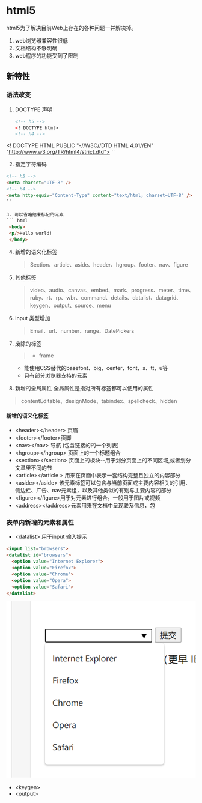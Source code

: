 # html5

html5为了解决目前Web上存在的各种问题一并解决掉。

1. web浏览器兼容性很低
2. 文档结构不够明确
3. web程序的功能受到了限制
   

##  新特性

### 语法改变

1. DOCTYPE 声明
   ``` html
   <!-- h5 -->
   <! DOCTYPE html> 
   <!-- h4 -->
  <! DOCTYPE HTML PUBLIC "-//W3C//DTD HTML 4.01//EN" "http://www.w3.org/TR/html4/strict.dtd">
   ``

2.  指定字符编码
   ``` html
   <!-- h5 -->
  <meta charset="UTF-8" />
   <!-- h4 -->
<meta http-equiv="Content-Type" content="text/html; charset=UTF-8" />
   ``

3. 可以省略结束标记的元素 
``` html
    <body>
    <p/>Hello world!
    </body>
```

4. 新增的语义化标签
   > Section、article、aside、header、hgroup、footer、nav、figure

5. 其他标签
    >  video、audio、canvas、embed、mark、progress、meter、time、ruby、rt、rp、wbr、command、details、datalist、datagrid、keygen、output、source、menu

 6. input 类型增加
    > Email、url、number、range、DatePickers

7. 废除的标签
   > + frame
     + 能使用CSS替代的basefont、big、center、font、s、tt、u等
     + 只有部分浏览器支持的元素
  8. 新增的全局属性
   全局属性是指对所有标签都可以使用的属性
  > contentEditable、designMode、tabindex、spellcheck、hidden

#### 新增的语义化标签

+ &lt;header&gt;&lt;/header&gt; 页眉
+ &lt;footer&gt;&lt;/footer&gt;页脚
+ &lt;nav&gt;&lt;/nav&gt; 导航 (包含链接的的一个列表)
+ &lt;hgroup&gt;&lt;/hgroup&gt; 页面上的一个标题组合
+ &lt;section&gt;&lt;/section&gt; 页面上的板块--用于划分页面上的不同区域,或者划分文章里不同的节
+ &lt;article&gt;&lt;/article &gt; 用来在页面中表示一套结构完整且独立的内容部分
+ &lt;aside&gt;&lt;/aside&gt;  该元素标签可以包含与当前页面或主要内容相关的引用、侧边栏、广告、nav元素组，以及其他类似的有别与主要内容的部分
+ &lt;figure&gt;&lt;/figure&gt;用于对元素进行组合。一般用于图片或视频 
+ &lt;address&gt;&lt;/address&gt;元素用来在文档中呈现联系信息，包


### 表单内新增的元素和属性

+ &lt;datalist&gt; 用于input 输入提示
``` html
<input list="browsers">
<datalist id="browsers">
  <option value="Internet Explorer">
  <option value="Firefox">
  <option value="Chrome">
  <option value="Opera">
  <option value="Safari">
</datalist>

```

![alt 效果图](../../images/datalist.png)
+  &lt;keygen&gt;
+  &lt;output&gt;